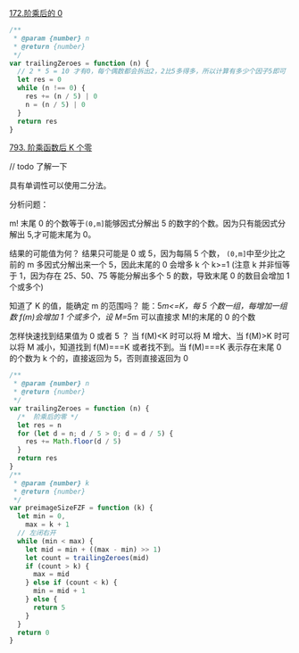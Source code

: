 [172.阶乘后的 0](https://leetcode.cn/problems/factorial-trailing-zeroes/)

```js
/**
 * @param {number} n
 * @return {number}
 */
var trailingZeroes = function (n) {
  // 2 * 5 = 10 才有0，每个偶数都会拆出2，2比5多得多，所以计算有多少个因子5即可
  let res = 0
  while (n !== 0) {
    res += (n / 5) | 0
    n = (n / 5) | 0
  }
  return res
}
```

[793. 阶乘函数后 K 个零](https://leetcode.cn/problems/preimage-size-of-factorial-zeroes-function/)

// todo 了解一下

具有单调性可以使用二分法。

分析问题：

m! 末尾 0 的个数等于`(0,m]`能够因式分解出 5 的数字的个数。因为只有能因式分解出 5,才可能末尾为 0。

结果的可能值为何？
结果只可能是 0 或 5，因为每隔 5 个数， `(0,m]`中至少比之前的 m 多因式分解出来一个 5，因此末尾的 0 会增多 k 个 k>=1
(注意 k 并非恒等于 1，因为存在 25、50、75 等能分解出多个 5 的数，导致末尾 0 的数目会增加 1 个或多个)

知道了 K 的值，能确定 m 的范围吗？
能：5*m<=K，每 5 个数一组，每增加一组数 f(m)会增加 1 个或多个，设 M=5*m 可以直接求 M!的末尾的 0 的个数

怎样快速找到结果值为 0 或者 5 ？
当 f(M)<K 时可以将 M 增大、当 f(M)>K 时可以将 M 减小，知道找到 f(M)===K 或者找不到。当 f(M)===K 表示存在末尾 0 的个数为 k 个的，直接返回为 5，否则直接返回为 0

```js
/**
 * @param {number} n
 * @return {number}
 */
var trailingZeroes = function (n) {
  /*  阶乘后的零 */
  let res = n
  for (let d = n; d / 5 > 0; d = d / 5) {
    res += Math.floor(d / 5)
  }
  return res
}
/**
 * @param {number} k
 * @return {number}
 */
var preimageSizeFZF = function (k) {
  let min = 0,
    max = k + 1
  // 左闭右开
  while (min < max) {
    let mid = min + ((max - min) >> 1)
    let count = trailingZeroes(mid)
    if (count > k) {
      max = mid
    } else if (count < k) {
      min = mid + 1
    } else {
      return 5
    }
  }
  return 0
}
```
